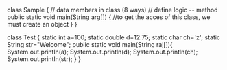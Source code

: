 class Sample {
// data members in class (8 ways)
// define logic -- method 
public static void main(String arg[]) {
//to get the acces of this class, we must create an object
}
}

class Test {
	static  int a=100;
	static double d=12.75;
	static char ch='z';
	static String str="Welcome";
	public static void main(String raj[]){
		System.out.println(a);
		System.out.println(d);
		System.out.println(ch);
		System.out.println(str);
	}
}

